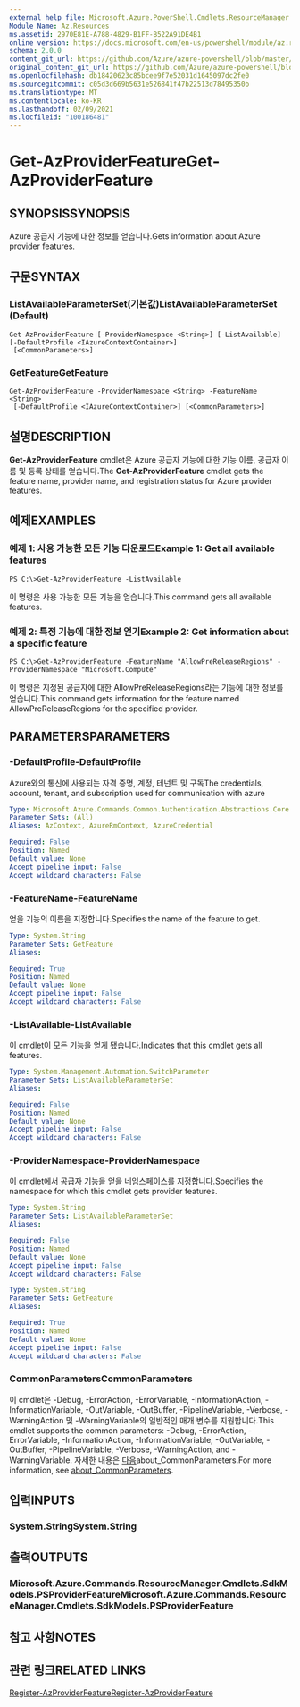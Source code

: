 ```yaml
---
external help file: Microsoft.Azure.PowerShell.Cmdlets.ResourceManager.dll-Help.xml
Module Name: Az.Resources
ms.assetid: 2970E81E-A788-4829-B1FF-B522A91DE4B1
online version: https://docs.microsoft.com/en-us/powershell/module/az.resources/get-azproviderfeature
schema: 2.0.0
content_git_url: https://github.com/Azure/azure-powershell/blob/master/src/Resources/Resources/help/Get-AzProviderFeature.md
original_content_git_url: https://github.com/Azure/azure-powershell/blob/master/src/Resources/Resources/help/Get-AzProviderFeature.md
ms.openlocfilehash: db18420623c85bcee9f7e52031d1645097dc2fe0
ms.sourcegitcommit: c05d3d669b5631e526841f47b22513d78495350b
ms.translationtype: MT
ms.contentlocale: ko-KR
ms.lasthandoff: 02/09/2021
ms.locfileid: "100186481"
---
```

# <span data-ttu-id="48cf2-101">Get-AzProviderFeature</span><span class="sxs-lookup"><span data-stu-id="48cf2-101">Get-AzProviderFeature</span></span>

## <span data-ttu-id="48cf2-102">SYNOPSIS</span><span class="sxs-lookup"><span data-stu-id="48cf2-102">SYNOPSIS</span></span>
<span data-ttu-id="48cf2-103">Azure 공급자 기능에 대한 정보를 얻습니다.</span><span class="sxs-lookup"><span data-stu-id="48cf2-103">Gets information about Azure provider features.</span></span>

## <span data-ttu-id="48cf2-104">구문</span><span class="sxs-lookup"><span data-stu-id="48cf2-104">SYNTAX</span></span>

### <span data-ttu-id="48cf2-105">ListAvailableParameterSet(기본값)</span><span class="sxs-lookup"><span data-stu-id="48cf2-105">ListAvailableParameterSet (Default)</span></span>
```
Get-AzProviderFeature [-ProviderNamespace <String>] [-ListAvailable] [-DefaultProfile <IAzureContextContainer>]
 [<CommonParameters>]
```

### <span data-ttu-id="48cf2-106">GetFeature</span><span class="sxs-lookup"><span data-stu-id="48cf2-106">GetFeature</span></span>
```
Get-AzProviderFeature -ProviderNamespace <String> -FeatureName <String>
 [-DefaultProfile <IAzureContextContainer>] [<CommonParameters>]
```

## <span data-ttu-id="48cf2-107">설명</span><span class="sxs-lookup"><span data-stu-id="48cf2-107">DESCRIPTION</span></span>
<span data-ttu-id="48cf2-108">**Get-AzProviderFeature** cmdlet은 Azure 공급자 기능에 대한 기능 이름, 공급자 이름 및 등록 상태를 얻습니다.</span><span class="sxs-lookup"><span data-stu-id="48cf2-108">The **Get-AzProviderFeature** cmdlet gets the feature name, provider name, and registration status for Azure provider features.</span></span>

## <span data-ttu-id="48cf2-109">예제</span><span class="sxs-lookup"><span data-stu-id="48cf2-109">EXAMPLES</span></span>

### <span data-ttu-id="48cf2-110">예제 1: 사용 가능한 모든 기능 다운로드</span><span class="sxs-lookup"><span data-stu-id="48cf2-110">Example 1: Get all available features</span></span>
```
PS C:\>Get-AzProviderFeature -ListAvailable
```

<span data-ttu-id="48cf2-111">이 명령은 사용 가능한 모든 기능을 얻습니다.</span><span class="sxs-lookup"><span data-stu-id="48cf2-111">This command gets all available features.</span></span>

### <span data-ttu-id="48cf2-112">예제 2: 특정 기능에 대한 정보 얻기</span><span class="sxs-lookup"><span data-stu-id="48cf2-112">Example 2: Get information about a specific feature</span></span>
```
PS C:\>Get-AzProviderFeature -FeatureName "AllowPreReleaseRegions" -ProviderNamespace "Microsoft.Compute"
```

<span data-ttu-id="48cf2-113">이 명령은 지정된 공급자에 대한 AllowPreReleaseRegions라는 기능에 대한 정보를 얻습니다.</span><span class="sxs-lookup"><span data-stu-id="48cf2-113">This command gets information for the feature named AllowPreReleaseRegions for the specified provider.</span></span>

## <span data-ttu-id="48cf2-114">PARAMETERS</span><span class="sxs-lookup"><span data-stu-id="48cf2-114">PARAMETERS</span></span>

### <span data-ttu-id="48cf2-115">-DefaultProfile</span><span class="sxs-lookup"><span data-stu-id="48cf2-115">-DefaultProfile</span></span>
<span data-ttu-id="48cf2-116">Azure와의 통신에 사용되는 자격 증명, 계정, 테넌트 및 구독</span><span class="sxs-lookup"><span data-stu-id="48cf2-116">The credentials, account, tenant, and subscription used for communication with azure</span></span>

```yaml
Type: Microsoft.Azure.Commands.Common.Authentication.Abstractions.Core.IAzureContextContainer
Parameter Sets: (All)
Aliases: AzContext, AzureRmContext, AzureCredential

Required: False
Position: Named
Default value: None
Accept pipeline input: False
Accept wildcard characters: False
```

### <span data-ttu-id="48cf2-117">-FeatureName</span><span class="sxs-lookup"><span data-stu-id="48cf2-117">-FeatureName</span></span>
<span data-ttu-id="48cf2-118">얻을 기능의 이름을 지정합니다.</span><span class="sxs-lookup"><span data-stu-id="48cf2-118">Specifies the name of the feature to get.</span></span>

```yaml
Type: System.String
Parameter Sets: GetFeature
Aliases:

Required: True
Position: Named
Default value: None
Accept pipeline input: False
Accept wildcard characters: False
```

### <span data-ttu-id="48cf2-119">-ListAvailable</span><span class="sxs-lookup"><span data-stu-id="48cf2-119">-ListAvailable</span></span>
<span data-ttu-id="48cf2-120">이 cmdlet이 모든 기능을 얻게 됐습니다.</span><span class="sxs-lookup"><span data-stu-id="48cf2-120">Indicates that this cmdlet gets all features.</span></span>

```yaml
Type: System.Management.Automation.SwitchParameter
Parameter Sets: ListAvailableParameterSet
Aliases:

Required: False
Position: Named
Default value: None
Accept pipeline input: False
Accept wildcard characters: False
```

### <span data-ttu-id="48cf2-121">-ProviderNamespace</span><span class="sxs-lookup"><span data-stu-id="48cf2-121">-ProviderNamespace</span></span>
<span data-ttu-id="48cf2-122">이 cmdlet에서 공급자 기능을 얻을 네임스페이스를 지정합니다.</span><span class="sxs-lookup"><span data-stu-id="48cf2-122">Specifies the namespace for which this cmdlet gets provider features.</span></span>

```yaml
Type: System.String
Parameter Sets: ListAvailableParameterSet
Aliases:

Required: False
Position: Named
Default value: None
Accept pipeline input: False
Accept wildcard characters: False
```

```yaml
Type: System.String
Parameter Sets: GetFeature
Aliases:

Required: True
Position: Named
Default value: None
Accept pipeline input: False
Accept wildcard characters: False
```

### <span data-ttu-id="48cf2-123">CommonParameters</span><span class="sxs-lookup"><span data-stu-id="48cf2-123">CommonParameters</span></span>
<span data-ttu-id="48cf2-124">이 cmdlet은 -Debug, -ErrorAction, -ErrorVariable, -InformationAction, -InformationVariable, -OutVariable, -OutBuffer, -PipelineVariable, -Verbose, -WarningAction 및 -WarningVariable의 일반적인 매개 변수를 지원합니다.</span><span class="sxs-lookup"><span data-stu-id="48cf2-124">This cmdlet supports the common parameters: -Debug, -ErrorAction, -ErrorVariable, -InformationAction, -InformationVariable, -OutVariable, -OutBuffer, -PipelineVariable, -Verbose, -WarningAction, and -WarningVariable.</span></span> <span data-ttu-id="48cf2-125">자세한 내용은 [다음](http://go.microsoft.com/fwlink/?LinkID=113216)about_CommonParameters.</span><span class="sxs-lookup"><span data-stu-id="48cf2-125">For more information, see [about_CommonParameters](http://go.microsoft.com/fwlink/?LinkID=113216).</span></span>

## <span data-ttu-id="48cf2-126">입력</span><span class="sxs-lookup"><span data-stu-id="48cf2-126">INPUTS</span></span>

### <span data-ttu-id="48cf2-127">System.String</span><span class="sxs-lookup"><span data-stu-id="48cf2-127">System.String</span></span>

## <span data-ttu-id="48cf2-128">출력</span><span class="sxs-lookup"><span data-stu-id="48cf2-128">OUTPUTS</span></span>

### <span data-ttu-id="48cf2-129">Microsoft.Azure.Commands.ResourceManager.Cmdlets.SdkModels.PSProviderFeature</span><span class="sxs-lookup"><span data-stu-id="48cf2-129">Microsoft.Azure.Commands.ResourceManager.Cmdlets.SdkModels.PSProviderFeature</span></span>

## <span data-ttu-id="48cf2-130">참고 사항</span><span class="sxs-lookup"><span data-stu-id="48cf2-130">NOTES</span></span>

## <span data-ttu-id="48cf2-131">관련 링크</span><span class="sxs-lookup"><span data-stu-id="48cf2-131">RELATED LINKS</span></span>

[<span data-ttu-id="48cf2-132">Register-AzProviderFeature</span><span class="sxs-lookup"><span data-stu-id="48cf2-132">Register-AzProviderFeature</span></span>](./Register-AzProviderFeature.md)


